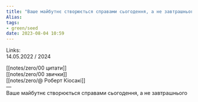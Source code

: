 ```yaml
---
title: "Ваше майбутнє створюється справами сьогодення, а не завтрашнього"
Alias: 
tags:
- green/seed
date: 2023-08-04 10:59
---
```

Links:  
14.05.2022 / 2024  

[[notes/zero/00 цитати]]  
[[notes/zero/00 звички]]  
[[notes/zero/@ Роберт Кіосакі]]  
—  
Ваше майбутнє створюється справами сьогодення, а не завтрашнього
